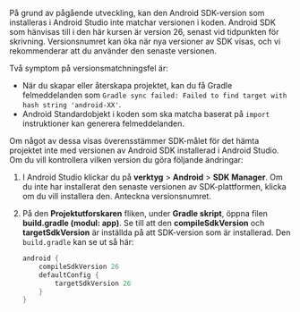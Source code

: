 På grund av pågående utveckling, kan den Android SDK-version som installeras i Android Studio inte matchar versionen i koden. Android SDK som hänvisas till i den här kursen är version 26, senast vid tidpunkten för skrivning. Versionsnumret kan öka när nya versioner av SDK visas, och vi rekommenderar att du använder den senaste versionen.

Två symptom på versionsmatchningsfel är:

- När du skapar eller återskapa projektet, kan du få Gradle felmeddelanden som `Gradle sync failed: Failed to find target with hash string 'android-XX'`.
- Android Standardobjekt i koden som ska matcha baserat på `import` instruktioner kan generera felmeddelanden.

Om något av dessa visas överensstämmer SDK-målet för det hämta projektet inte med versionen av Android SDK installerad i Android Studio. Om du vill kontrollera vilken version du göra följande ändringar:

1. I Android Studio klickar du på **verktyg** > **Android** > **SDK Manager**. Om du inte har installerat den senaste versionen av SDK-plattformen, klicka om du vill installera den. Anteckna versionsnumret.

2. På den **Projektutforskaren** fliken, under **Gradle skript**, öppna filen **build.gradle (modul: app)**. Se till att den **compileSdkVersion** och **targetSdkVersion** är inställda på att SDK-version som är installerad. Den `build.gradle` kan se ut så här:

    ```gradle
    android {
        compileSdkVersion 26
        defaultConfig {
            targetSdkVersion 26
        }
    }
    ```
